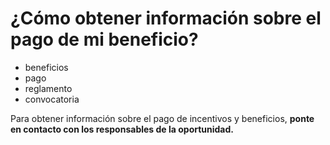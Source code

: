 # ¿Cómo obtener información sobre el pago de mi beneficio?

- beneficios
- pago
- reglamento
- convocatoria

Para obtener información sobre el pago de incentivos y beneficios, **ponte en contacto con los responsables de la oportunidad.**
